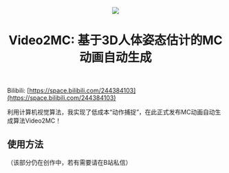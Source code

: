 
<div align=center>
<img src="https://github.com/Balloon-356/Video2MC/assets/114230565/2622c7b7-7b5d-458c-bd9a-dc0be37af370" />
</div>
<h1 align="center">Video2MC: 基于3D人体姿态估计的MC动画自动生成</h1>

<br>

Bilibili: [https://space.bilibili.com/244384103](https://space.bilibili.com/244384103)

利用计算机视觉算法，我实现了低成本“动作捕捉”，在此正式发布MC动画自动生成算法Video2MC！

## 使用方法

（该部分仍在创作中，若有需要请在B站私信）
